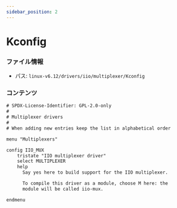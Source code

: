 ```yaml
---
sidebar_position: 2
---
```

# Kconfig

### ファイル情報

- パス: `linux-v6.12/drivers/iio/multiplexer/Kconfig`

### コンテンツ

```txt
# SPDX-License-Identifier: GPL-2.0-only
#
# Multiplexer drivers
#
# When adding new entries keep the list in alphabetical order

menu "Multiplexers"

config IIO_MUX
	tristate "IIO multiplexer driver"
	select MULTIPLEXER
	help
	  Say yes here to build support for the IIO multiplexer.

	  To compile this driver as a module, choose M here: the
	  module will be called iio-mux.

endmenu

```
